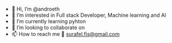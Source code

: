 - 👋 Hi, I’m @androeth
- 👀 I’m interested in Full stack Developer, Machine learning and AI
- 🌱 I’m currently learning pyhton
- 💞️ I’m looking to collaborate on 
- 📫 How to reach me 📧 surafel.fis@gmail.com
                    

<!---
androeth/androeth is a ✨ special ✨ repository because its `README.md` (this file) appears on your GitHub profile.
You can click the Preview link to take a look at your changes.
--->
